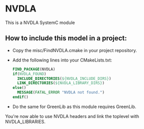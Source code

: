 # NVDLA

This is a NVDLA SystemC module

## How to include this model in a project:

* Copy the misc/FindNVDLA.cmake in your project repository.
* Add the following lines into your CMakeLists.txt:
    ``` cmake
    FIND_PACKAGE(NVDLA)
    if(NVDLA_FOUND)
      INCLUDE_DIRECTORIES(${NVDLA_INCLUDE_DIRS})
      LINK_DIRECTORIES(${NVDLA_LIBRARY_DIRS})
    else()
      MESSAGE(FATAL_ERROR "NVDLA not found.")
    endif()
    ```

* Do the same for GreenLib as this module requires GreenLib.

You're now able to use NVDLA headers and link the toplevel with NVDLA_LIBRARIES.
